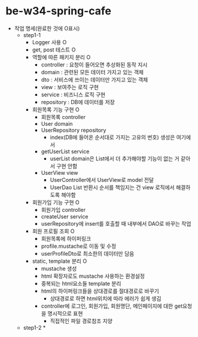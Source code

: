 # be-w34-spring-cafe
* 작업 명세(완료한 것에 O표시)
  * step1-1
    * Logger 사용 O
    * get, post 테스트 O
    * 역할에 따른 패키지 분리 O
      * controller : 요청이 들어오면 추상화된 동작 지시
      * domain : 관련된 모든 데이터 가지고 있는 객체
      * dto : 서비스에 쓰이는 데이터만 가지고 있는 객체
      * view : 보여주는 로직 구현
      * service : 비즈니스 로직 구현
      * repository : DB에 데이터를 저장
    * 회원목록 기능 구현 O
      * 회원목록 controller
      * User domain
      * UserRepository repository
        * index(DB에 들어온 순서대로 가지는 고유의 번호) 생성은 여기에서
      * getUserList service
        * userList domain은 List에서 더 추가해야할 기능이 없는 거 같아서 구현 안함
      * UserView view
        * UserController에서 UserView로 model 전달
        * UserDao List 반환시 순서를 책임지는 건 view 로직에서 해결하도록 해야함
    * 회원가입 기능 구현 O
      * 회원가입 controller
      * createUser service
      * userRepository에 insert를 호출할 때 내부에서 DAO로 바꾸는 작업
    * 회원 프로필 조회 O
      * 회원목록에 하이퍼링크
      * profile.mustache로 이동 및 수정
      * userProfileDto로 최소한의 데이터만 담음
    * static, template 분리 O
      * mustache 생성
      * html 확장자로도 mustache 사용하는 환경설정
      * 중복되는 html요소들 template 분리
      * html의 하이퍼링크들을 상대경로를 절대경로로 바꾸기
        * 상대경로로 하면 html위치에 따라 에러가 쉽게 생김
      * controller에 로그인, 회원가입, 회원명단, 메인페이지에 대한 get요청을 명시적으로 표현
        * 직접적인 파일 경로참조 지양
  * step1-2
    * 
